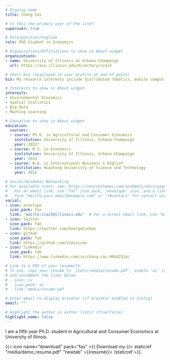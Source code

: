 ```yaml
---
# Display name
title: Chang Cai

# Is this the primary user of the site?
superuser: true

# Role/position/tagline
role: PhD Student in Economics

# Organizations/Affiliations to show in About widget
organizations:
- name: University of Illinois at Urbana-Champaign
  url: https://ace.illinois.edu/directory/ccai5

# Short bio (displayed in user profile at end of posts)
bio: My research interests include distributed robotics, mobile computing and programmable matter.

# Interests to show in About widget
interests:
- Environmental Economics
- Spatial Statistics
- Big Data
- Maching Learning

# Education to show in About widget
education:
  courses:
  - course: Ph.D. in Agricultural and Consumer Economics
    institution: University of Illinois, Urbana-Champaign
    year: 2022*
  - course: M.S. in Economics
    institution: University of Illinois, Urbana-Champaign
    year: 2013
  - course: B.A. in International Business & English
    institution: Huazhong Univeristy of Science and Technology
    year: 2012

# Social/Academic Networking
# For available icons, see: https://sourcethemes.com/academic/docs/page-builder/#icons
#   For an email link, use "fas" icon pack, "envelope" icon, and a link in the
#   form "mailto:your-email@example.com" or "/#contact" for contact widget.
social:
- icon: envelope
  icon_pack: fas
  link: 'mailto:ccai5@illinois.edu'  # For a direct email link, use "mailto:test@example.org".
- icon: twitter
  icon_pack: fab
  link: https://twitter.com/GeorgeCushen
- icon: github
  icon_pack: fab
  link: https://github.com/simizicee
- icon: linkedin
  icon_pack: fab
  link: https://www.linkedin.com/in/chang-cai-96b4252a/

# Link to a PDF of your resume/CV.
# To use: copy your resume to `static/media/resume.pdf`, enable `ai` icons in `params.toml`, 
# and uncomment the lines below.
# - icon: cv
#   icon_pack: ai
#   link: media/resume.pdf

# Enter email to display Gravatar (if Gravatar enabled in Config)
email: ""

# Highlight the author in author lists? (true/false)
highlight_name: false
---
```


I am a fifth year Ph.D. student in Agricultural and Consumer Economics at University of Illinois.

{{< icon name="download" pack="fas" >}} Download my {{< staticref "media/demo_resume.pdf" "newtab" >}}resumé{{< /staticref >}}.
